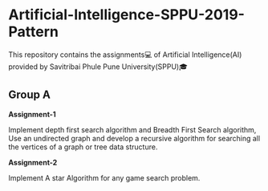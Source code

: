 # Artificial-Intelligence-SPPU-2019-Pattern

This repository contains the assignments💻 of Artificial Intelligence(AI) provided by Savitribai Phule Pune University(SPPU)🎓

## Group A

**Assignment-1**

Implement depth first search algorithm and Breadth First Search algorithm, Use an undirected
graph and develop a recursive algorithm for searching all the vertices of a graph or tree data
structure.

**Assignment-2**

Implement A star Algorithm for any game search problem.
